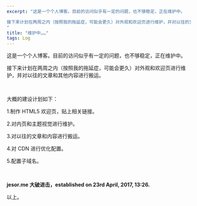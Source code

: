 ```yaml
---
excerpt: "这是一个个人博客。目前的访问似乎有一定的问题，也不够稳定，正在维护中。

接下来计划在两周之内（按照我的拖延症，可能会更久）对外观和欢迎页进行维护，并对以往的文章和其他内容进行搬运。
"
title: "维护中……"
tags: Log
---
```


这是一个个人博客。目前的访问似乎有一定的问题，也不够稳定，正在维护中。

接下来计划在两周之内（按照我的拖延症，可能会更久）对外观和欢迎页进行维护，并对以往的文章和其他内容进行搬运。

<br>

大概的建设计划如下：

1.制作 HTML5 欢迎页，贴上相关链接。

2.对内页和主题视觉进行维护。

3.对以往的文章和内容进行搬运。

4.对 CDN 进行优化配置。

5.配置子域名。

<br>

**jesor.me 大破进击，established on 23rd April, 2017, 13:26.**

以上。
